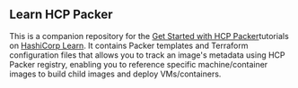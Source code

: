 ## Learn HCP Packer

This is a companion repository for the [Get Started with HCP Packer](https://learn.hashicorp.com/tutorials/terraform/aws-assume-role)tutorials on [HashiCorp Learn](https://learn.hashicorp.com/). It contains Packer templates and Terraform configuration files that allows you to track an image's metadata using HCP Packer registry, enabling you to reference specific machine/container images to build child images and deploy VMs/containers.